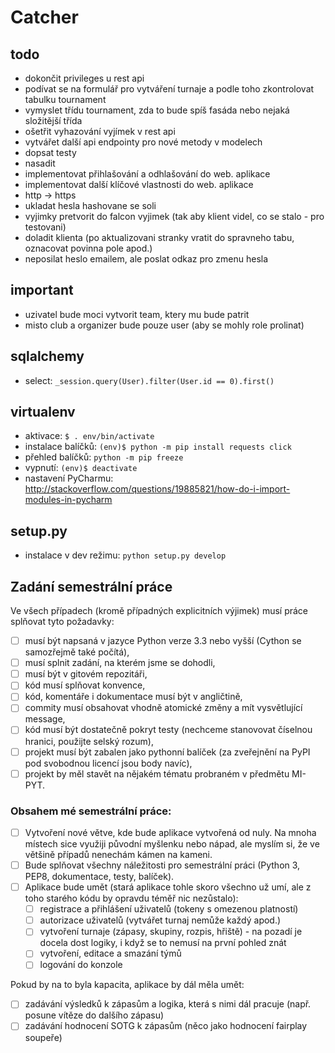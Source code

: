# Catcher

## todo

* dokončit privileges u rest api
* podívat se na formulář pro vytváření turnaje a podle toho zkontrolovat tabulku tournament
* vymyslet třídu tournament, zda to bude spíš fasáda nebo nejaká složitější třída
* ošetřit vyhazování vyjímek v rest api
* vytvářet další api endpointy pro nové metody v modelech
* dopsat testy
* nasadit
* implementovat přihlašování a odhlašování do web. aplikace
* implementovat další klíčové vlastnosti do web. aplikace
* http -> https
* ukladat hesla hashovane se soli
* vyjimky pretvorit do falcon vyjimek (tak aby klient videl, co se stalo - pro testovani)
* doladit klienta (po aktualizovani stranky vratit do spravneho tabu, oznacovat povinna pole apod.)
* neposilat heslo emailem, ale poslat odkaz pro zmenu hesla

## important

* uzivatel bude moci vytvorit team, ktery mu bude patrit
* misto club a organizer bude pouze user (aby se mohly role prolinat)


## sqlalchemy

* select: `_session.query(User).filter(User.id == 0).first()`


## virtualenv

* aktivace: `$ . env/bin/activate`
* instalace balíčků: `(env)$ python -m pip install requests click`
* přehled balíčků: `python -m pip freeze`
* vypnutí: `(env)$ deactivate`
* nastavení PyCharmu: http://stackoverflow.com/questions/19885821/how-do-i-import-modules-in-pycharm

## setup.py

* instalace v dev režimu: `python setup.py develop`

## Zadání semestrální práce

Ve všech případech (kromě případných explicitních výjimek) musí práce splňovat tyto požadavky:

- [ ] musí být napsaná v jazyce Python verze 3.3 nebo vyšší (Cython se samozřejmě také počítá),
- [ ] musí splnit zadání, na kterém jsme se dohodli,
- [ ] musí být v gitovém repozitáři,
- [ ] kód musí splňovat konvence,
- [ ] kód, komentáře i dokumentace musí být v angličtině,
- [ ] commity musí obsahovat vhodně atomické změny a mít vysvětlující message,
- [ ] kód musí být dostatečně pokryt testy (nechceme stanovovat číselnou hranici,
      použijte selský rozum),
- [ ] projekt musí být zabalen jako pythonní balíček (za zveřejnění na PyPI
      pod svobodnou licencí jsou body navíc),
- [ ] projekt by měl stavět na nějakém tématu probraném v předmětu MI-PYT.

### Obsahem mé semestrální práce:
- [ ] Vytvoření nové větve, kde bude aplikace vytvořená od nuly. Na mnoha místech sice
      využiji původní myšlenku nebo nápad, ale myslím si, že ve většině případů nenechám
      kámen na kameni.
- [ ] Bude splňovat všechny náležitosti pro semestrální práci (Python 3, PEP8, dokumentace,
      testy, balíček).
- [ ] Aplikace bude umět (stará aplikace tohle skoro všechno už umí, ale z toho starého
      kódu by opravdu téměř nic nezůstalo):
    - [ ] registrace a přihlášení uživatelů (tokeny s omezenou platností)
    - [ ] autorizace uživatelů (vytvářet turnaj nemůže každý apod.)
    - [ ] vytvoření turnaje (zápasy, skupiny, rozpis, hřiště) - na pozadí je docela
          dost logiky, i když se to nemusí na první pohled znát
    - [ ] vytvoření, editace a smazání týmů
    - [ ] logování do konzole

Pokud by na to byla kapacita, aplikace by dál měla umět:
- [ ] zadávání výsledků k zápasům a logika, která s nimi dál pracuje
      (např. posune vítěze do dalšího zápasu)
- [ ] zadávání hodnocení SOTG k zápasům (něco jako hodnocení fairplay soupeře)
